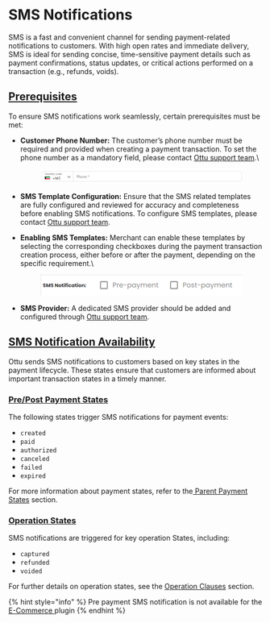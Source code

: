 # SMS Notifications

SMS is a fast and convenient channel for sending payment-related notifications to customers. With high open rates and immediate delivery, SMS is ideal for sending concise, time-sensitive payment details such as payment confirmations, status updates, or critical actions performed on a transaction (e.g., refunds, voids).&#x20;

## [Prerequisites](sms-notifications.md#prerequisites)

To ensure SMS notifications work seamlessly, certain prerequisites must be met:

*   **Customer Phone Number:** The customer’s phone number must be required and provided when creating a payment transaction. To set the phone number as a mandatory field, please contact [Ottu support team](mailto:support@ottu.com).\


    <figure><img src="../../.gitbook/assets/image (1).png" alt=""><figcaption></figcaption></figure>
* **SMS Template Configuration:** Ensure that the SMS related templates are fully configured and reviewed for accuracy and completeness before enabling SMS notifications. To configure SMS templates, please contact [Ottu support team](mailto:support@ottu.com).
*   **Enabling SMS Templates:** Merchant can enable these templates by selecting the corresponding checkboxes during the payment transaction creation process, either before or after the payment, depending on the specific requirement.\


    <figure><img src="../../.gitbook/assets/image (1) (1).png" alt=""><figcaption></figcaption></figure>
* **SMS Provider:** A dedicated SMS provider should be added and configured through [Ottu support team](mailto:support@ottu.com).&#x20;

## [SMS Notification Availability](sms-notifications.md#sms-notification-availability)

Ottu sends SMS notifications to customers based on key states in the payment lifecycle. These states ensure that customers are informed about important transaction states in a timely manner.

### [**Pre/Post Payment States**](sms-notifications.md#pre-post-payment-states)

The following states trigger SMS notifications for payment events:

* `created`
* `paid`
* `authorized`
* `canceled`
* `failed`
* `expired`

For more information about payment states, refer to the[ Parent Payment States](../payment-tracking/payment-transactions-states.md#payment-states) section.

### [**Operation States**](sms-notifications.md#operation-states)

SMS notifications are triggered for key operation States, including:

* `captured`
* `refunded`
* `voided`

For further details on operation  states, see the [Operation Clauses](../payment-gateway.md#operations-clauses) section.

{% hint style="info" %}
Pre payment SMS notification is not available for the [E-Commerce ](../plugins/e-commerce.md)plugin
{% endhint %}
